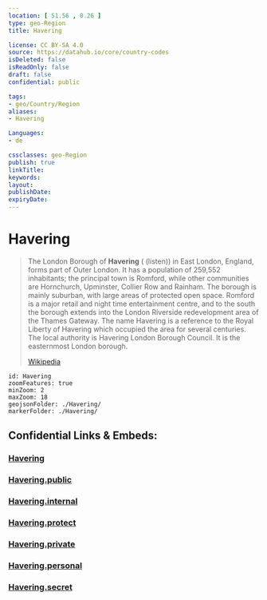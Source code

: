 ```yaml
---
location: [ 51.56 , 0.26 ] 
type: geo-Region
title: Havering

license: CC BY-SA 4.0
source: https://datahub.io/core/country-codes
isDeleted: false
isReadOnly: false
draft: false
confidential: public

tags:
- geo/Country/Region
aliases:
- Havering

Languages:
- de

cssclasses: geo-Region
publish: true
linkTitle: 
keywords: 
layout: 
publishDate: 
expiryDate: 
---
```


# Havering

> The London Borough of **Havering** ( (listen)) in East London, England, forms part of Outer London. It has a population of 259,552 inhabitants; the principal town is Romford, while other communities are Hornchurch, Upminster, Collier Row and Rainham. The borough is mainly suburban, with large areas of protected open space. Romford is a major retail and night time entertainment centre, and to the south the borough extends into the London Riverside redevelopment area of the Thames Gateway. The name Havering is a reference to the Royal Liberty of Havering which occupied the area for several centuries. The local authority is Havering London Borough Council. It is the easternmost London borough.
>
> [Wikipedia](https://en.wikipedia.org/wiki/London%20Borough%20of%20Havering)


```leaflet
id: Havering
zoomFeatures: true 
minZoom: 2 
maxZoom: 18
geojsonFolder: ./Havering/
markerFolder: ./Havering/
```


## Confidential Links & Embeds: 

### [Havering](/_Standards/Earth/Continent/Europe/Europe~North/UK/England/Regions~England/London,Greater/cities~GreaterLondon/Havering.md) 

### [Havering.public](/_public/Earth/Continent/Europe/Europe~North/UK/England/Regions~England/London,Greater/cities~GreaterLondon/Havering.public.md) 

### [Havering.internal](/_internal/Earth/Continent/Europe/Europe~North/UK/England/Regions~England/London,Greater/cities~GreaterLondon/Havering.internal.md) 

### [Havering.protect](/_protect/Earth/Continent/Europe/Europe~North/UK/England/Regions~England/London,Greater/cities~GreaterLondon/Havering.protect.md) 

### [Havering.private](/_private/Earth/Continent/Europe/Europe~North/UK/England/Regions~England/London,Greater/cities~GreaterLondon/Havering.private.md) 

### [Havering.personal](/_personal/Earth/Continent/Europe/Europe~North/UK/England/Regions~England/London,Greater/cities~GreaterLondon/Havering.personal.md) 

### [Havering.secret](/_secret/Earth/Continent/Europe/Europe~North/UK/England/Regions~England/London,Greater/cities~GreaterLondon/Havering.secret.md)

